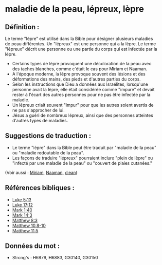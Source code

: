 # maladie de la peau, lépreux, lèpre

## Définition :

Le terme "lèpre" est utilisé dans la Bible pour désigner plusieurs maladies de peau différentes. Un "lépreux" est une personne qui a la lèpre. Le terme "lépreux" décrit une personne ou une partie du corps qui est infectée par la lèpre.

* Certains types de lèpre provoquent une décoloration de la peau avec des taches blanches, comme c'était le cas pour Miriam et Naaman.
* A l'époque moderne, la lèpre provoque souvent des lésions et des déformations des mains, des pieds et d'autres parties du corps.
* Selon les instructions que Dieu a données aux Israélites, lorsqu'une personne avait la lèpre, elle était considérée comme "impure" et devait rester à l'écart des autres personnes pour ne pas être infectée par la maladie.
* Un lépreux criait souvent "impur" pour que les autres soient avertis de ne pas s'approcher de lui.
* Jésus a guéri de nombreux lépreux, ainsi que des personnes atteintes d'autres types de maladies.

## Suggestions de traduction :

* Le terme "lèpre" dans la Bible peut être traduit par "maladie de la peau" ou "maladie redoutable de la peau".
* Les façons de traduire "lépreux" pourraient inclure "plein de lèpre" ou "infecté par une maladie de la peau" ou "couvert de plaies cutanées."

(Voir aussi : [Miriam](../names/miriam.md), [Naaman](../names/naaman.md), [clean](../kt/clean.md))

## Références bibliques :

* [Luke 5:13](rc://en/tn/help/luk/05/13)
* [Luke 17:12](rc://en/tn/help/luk/17/12)
* [Mark 1:40](rc://en/tn/help/mrk/01/40)
* [Mark 14:3](rc://en/tn/help/mrk/14/03)
* [Matthew 8:3](rc://en/tn/help/mat/08/03)
* [Matthew 10:8-10](rc://en/tn/help/mat/10/08)
* [Matthew 11:5](rc://en/tn/help/mat/11/05)

## Données du mot :

* Strong's : H6879, H6883, G30140, G30150
